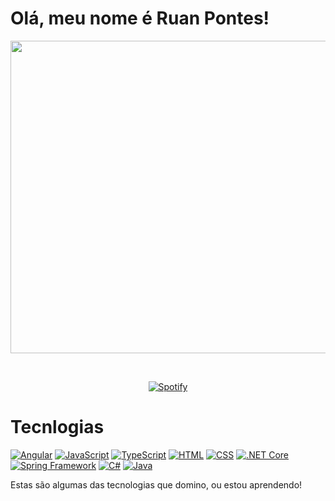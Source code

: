 # Olá, meu nome é Ruan Pontes!
<p align="center">
<img alt="loficity" width="1200px" height="500px" src="https://github.com/HyunCafe/HyunCafe/raw/main/assests/loficity.gif"</img>
</p>


&nbsp;<div align="center">
  [![Spotify](https://novatorem-oaozerxiw-ruanpontes.vercel.app/api/spotify?background_color=white&border_color=purple)](https://open.spotify.com/user/31nuz6o4ft77huauocigxsqoc2su)
</div>





# Tecnlogias



[![Angular](https://img.shields.io/badge/Angular-FF5733?style=for-the-badge&logo=angular&logoColor=white)](https://angular.io/)
[![JavaScript](https://img.shields.io/badge/JavaScript-F7DF1E?style=for-the-badge&logo=javascript&logoColor=black)](https://developer.mozilla.org/en-US/docs/Web/JavaScript)
[![TypeScript](https://img.shields.io/badge/TypeScript-3178C6?style=for-the-badge&logo=typescript&logoColor=white)](https://www.typescriptlang.org/)
[![HTML](https://img.shields.io/badge/HTML5-E34F26?style=for-the-badge&logo=html5&logoColor=white)](https://developer.mozilla.org/en-US/docs/Web/Guide/HTML/HTML5)
[![CSS](https://img.shields.io/badge/CSS3-1572B6?style=for-the-badge&logo=css3&logoColor=white)](https://developer.mozilla.org/en-US/docs/Web/CSS)
[![.NET Core](https://img.shields.io/badge/.NET%20Core-512BD4?style=for-the-badge&logo=.net&logoColor=white)](https://dotnet.microsoft.com/)
[![Spring Framework](https://img.shields.io/badge/Spring-6DB33F?style=for-the-badge&logo=spring&logoColor=white)](https://spring.io/)
[![C#](https://img.shields.io/badge/C%23-239120?style=for-the-badge&logo=c-sharp&logoColor=white)](https://docs.microsoft.com/en-us/dotnet/csharp/)
[![Java](https://img.shields.io/badge/Java-007396?style=for-the-badge&logo=java&logoColor=white)](https://docs.oracle.com/en/java/)


Estas são algumas das tecnologias que domino, ou estou aprendendo!





